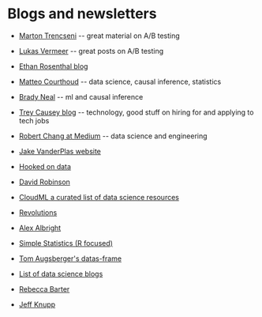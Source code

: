 # Blogs and newsletters

- [Marton Trencseni](https://bytepawn.com/tag/ab-testing.html) -- great material on A/B testing

- [Lukas Vermeer](https://www.lukasvermeer.nl/publications/) -- great posts on A/B testing

- [Ethan Rosenthal blog](https://www.ethanrosenthal.com/#blog)

- [Matteo Courthoud](https://matteocourthoud.github.io/) -- data science, causal inference, statistics

- [Brady Neal](https://www.bradyneal.com/) -- ml and causal inference

- [Trey Causey blog](http://treycausey.com) -- technology, good stuff on hiring for and applying to tech jobs

- [Robert Chang at Medium](https://medium.com/@rchang) -- data science and engineering

- [Jake VanderPlas website](http://vanderplas.com)

- [Hooked on data](https://hookedondata.org/)

- [David Robinson](http://varianceexplained.org/posts/)

- [CloudML a curated list of data science resources](https://www.claoudml.com)

- [Revolutions](https://blog.revolutionanalytics.com)

- [Alex Albright](http://thelittledataset.com)

- [Simple Statistics (R focused)](https://simplystatistics.org)

- [Tom Augsberger's datas-frame](https://tomaugspurger.github.io/archives.html)

- [List of data science blogs](https://github.com/rushter/data-science-blogs)

- [Rebecca Barter](http://www.rebeccabarter.com/blog/)

- [Jeff Knupp](https://jeffknupp.com/blog/archives/)
